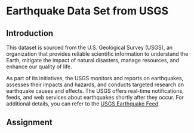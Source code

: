 # Earthquake Data Set from USGS

## Introduction

This dataset is sourced from the U.S. Geological Survey (USGS), an organization that provides reliable scientific information to understand the Earth, mitigate the impact of natural disasters, manage resources, and enhance our quality of life.

As part of its initiatives, the USGS monitors and reports on earthquakes, assesses their impacts and hazards, and conducts targeted research on earthquake causes and effects. The USGS offers real-time notifications, feeds, and web services about earthquakes shortly after they occur. For additional details, you can refer to the [USGS Earthquake Feed](https://earthquake.usgs.gov/earthquakes/feed/).

## Assignment
